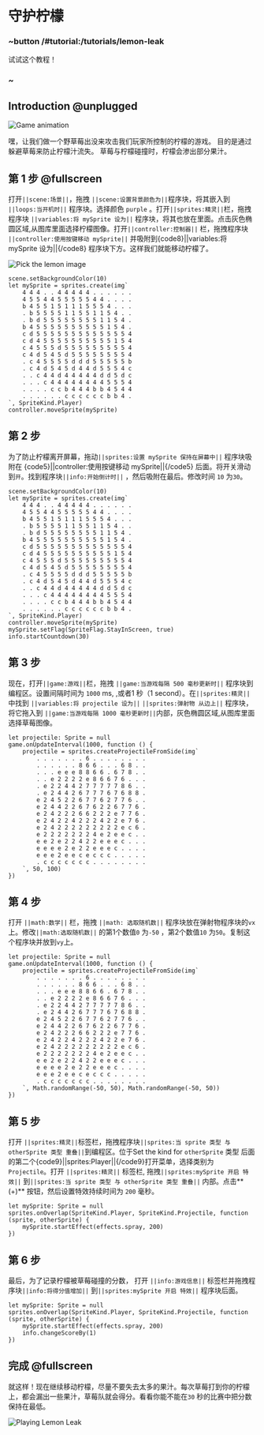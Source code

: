 # 守护柠檬

### ~button /#tutorial:/tutorials/lemon-leak

试试这个教程！

### ~

## Introduction @unplugged

![Game animation](/static/tutorials/lemon-leak.gif)

嘿，让我们做一个野草莓出没来攻击我们玩家所控制的柠檬的游戏。 目的是通过躲避草莓来防止柠檬汁流失。 草莓与柠檬碰撞时，柠檬会渗出部分果汁。

## 第 1 步   @fullscreen

打开`||scene:场景||`，拖拽 `||scene:设置背景颜色为||`程序块，将其嵌入到 `||loops:当开机时||` 程序块。选择颜色 `purple` 。打开`||sprites:精灵||`栏，拖拽程序块  `||variables:将 mySprite 设为||`  程序块，将其也放在里面。点击灰色椭圆区域,从图库里面选择柠檬图像。打开`||controller:控制器||` 栏，拖拽程序块 `||controller:使用按键移动 mySprite||` 并吸附到{code8}||variables:将 mySprite 设为||{/code8}  程序块下方。这样我们就能移动柠檬了。

![Pick the lemon image](/static/tutorials/lemon-leak/pick-a-lemon.gif)

```blocks
scene.setBackgroundColor(10)
let mySprite = sprites.create(img`
    4 4 4 . . 4 4 4 4 4 . . . . . .
    4 5 5 4 4 5 5 5 5 5 4 4 . . . .
    b 4 5 5 1 5 1 1 1 5 5 5 4 . . .
    . b 5 5 5 5 1 1 5 5 1 1 5 4 . .
    . b d 5 5 5 5 5 5 5 5 1 1 5 4 .
    b 4 5 5 5 5 5 5 5 5 5 5 1 5 4 .
    c d 5 5 5 5 5 5 5 5 5 5 5 5 5 4
    c d 4 5 5 5 5 5 5 5 5 5 5 1 5 4
    c 4 5 5 5 d 5 5 5 5 5 5 5 5 5 4
    c 4 d 5 4 5 d 5 5 5 5 5 5 5 5 4
    . c 4 5 5 5 5 d d d 5 5 5 5 5 b
    . c 4 d 5 4 5 d 4 4 d 5 5 5 4 c
    . . c 4 4 d 4 4 4 4 4 d d 5 d c
    . . . c 4 4 4 4 4 4 4 4 5 5 5 4
    . . . . c c b 4 4 4 b b 4 5 4 4
    . . . . . . c c c c c c b b 4 .
`, SpriteKind.Player)
controller.moveSprite(mySprite)
```

## 第 2 步

为了防止柠檬离开屏幕，拖动`||sprites:设置 mySprite 保持在屏幕中||` 程序块吸附在 {code5}||controller:使用按键移动 mySprite||{/code5} 后面。将开关滑动到`开`。找到程序块`||info:开始倒计时||` ，然后吸附在最后。修改时间 `10` 为`30`。

```blocks
scene.setBackgroundColor(10)
let mySprite = sprites.create(img`
    4 4 4 . . 4 4 4 4 4 . . . . . .
    4 5 5 4 4 5 5 5 5 5 4 4 . . . .
    b 4 5 5 1 5 1 1 1 5 5 5 4 . . .
    . b 5 5 5 5 1 1 5 5 1 1 5 4 . .
    . b d 5 5 5 5 5 5 5 5 1 1 5 4 .
    b 4 5 5 5 5 5 5 5 5 5 5 1 5 4 .
    c d 5 5 5 5 5 5 5 5 5 5 5 5 5 4
    c d 4 5 5 5 5 5 5 5 5 5 5 1 5 4
    c 4 5 5 5 d 5 5 5 5 5 5 5 5 5 4
    c 4 d 5 4 5 d 5 5 5 5 5 5 5 5 4
    . c 4 5 5 5 5 d d d 5 5 5 5 5 b
    . c 4 d 5 4 5 d 4 4 d 5 5 5 4 c
    . . c 4 4 d 4 4 4 4 4 d d 5 d c
    . . . c 4 4 4 4 4 4 4 4 5 5 5 4
    . . . . c c b 4 4 4 b b 4 5 4 4
    . . . . . . c c c c c c b b 4 .
`, SpriteKind.Player)
controller.moveSprite(mySprite)
mySprite.setFlag(SpriteFlag.StayInScreen, true)
info.startCountdown(30)
```

## 第 3 步

现在，打开`||game:游戏||`栏，拖拽 `||game:当游戏每隔 500 毫秒更新时||` 程序块到编程区。设置间隔时间为 `1000` ms, ,或者1 秒（1 second）。在`||sprites:精灵||`中找到 `||variables:将 projectile 设为||` `||sprites:弹射物 从边上||` 程序块，将它拖入到 `||game:当游戏每隔 1000 毫秒更新时||`内部，灰色椭圆区域,从图库里面选择草莓图像。

```blocks
let projectile: Sprite = null
game.onUpdateInterval(1000, function () {
    projectile = sprites.createProjectileFromSide(img`
        . . . . . . . 6 . . . . . . . .
        . . . . . . 8 6 6 . . . 6 8 . .
        . . . e e e 8 8 6 6 . 6 7 8 . .
        . . e 2 2 2 2 e 8 6 6 7 6 . . .
        . e 2 2 4 4 2 7 7 7 7 7 8 6 . .
        . e 2 4 4 2 6 7 7 7 6 7 6 8 8 .
        e 2 4 5 2 2 6 7 7 6 2 7 7 6 . .
        e 2 4 4 2 2 6 7 6 2 2 6 7 7 6 .
        e 2 4 2 2 2 6 6 2 2 2 e 7 7 6 .
        e 2 4 2 2 4 2 2 2 4 2 2 e 7 6 .
        e 2 4 2 2 2 2 2 2 2 2 2 e c 6 .
        e 2 2 2 2 2 2 2 4 e 2 e e c . .
        e e 2 e 2 2 4 2 2 e e e c . . .
        e e e e 2 e 2 2 e e e c . . . .
        e e e 2 e e c e c c c . . . . .
        . c c c c c c c . . . . . . . .
    `, 50, 100)
})
```

## 第 4 步

打开 `||math:数学||` 栏，拖拽 `||math: 选取随机数||` 程序块放在弹射物程序块的`vx` 上。修改`||math:选取随机数||` 的第1个数值`0` 为`-50` ，第2个数值`10` 为`50`。复制这个程序块并放到`vy`上。

```blocks
let projectile: Sprite = null
game.onUpdateInterval(1000, function () {
    projectile = sprites.createProjectileFromSide(img`
        . . . . . . . 6 . . . . . . . .
        . . . . . . 8 6 6 . . . 6 8 . .
        . . . e e e 8 8 6 6 . 6 7 8 . .
        . . e 2 2 2 2 e 8 6 6 7 6 . . .
        . e 2 2 4 4 2 7 7 7 7 7 8 6 . .
        . e 2 4 4 2 6 7 7 7 6 7 6 8 8 .
        e 2 4 5 2 2 6 7 7 6 2 7 7 6 . .
        e 2 4 4 2 2 6 7 6 2 2 6 7 7 6 .
        e 2 4 2 2 2 6 6 2 2 2 e 7 7 6 .
        e 2 4 2 2 4 2 2 2 4 2 2 e 7 6 .
        e 2 4 2 2 2 2 2 2 2 2 2 e c 6 .
        e 2 2 2 2 2 2 2 4 e 2 e e c . .
        e e 2 e 2 2 4 2 2 e e e c . . .
        e e e e 2 e 2 2 e e e c . . . .
        e e e 2 e e c e c c c . . . . .
        . c c c c c c c . . . . . . . .
    `, Math.randomRange(-50, 50), Math.randomRange(-50, 50))
})
```

## 第 5 步

打开 `||sprites:精灵||`标签栏，拖拽程序块`||sprites:当 sprite 类型 与 otherSprite 类型 重叠||`到编程区。位于Set the kind for `otherSprite` 类型 后面的第二个{code9}||sprites:Player||{/code9}打开菜单，选择类别为 `Projectile`。打开 `||sprites:精灵||` 标签栏, 拖拽`||sprites:mySprite 开启 特效||` 到`||sprites:当 sprite 类型 与 otherSprite 类型 重叠||` 内部。点击**(+)**  按钮，然后设置特效持续时间为 `200` 毫秒。

```blocks
let mySprite: Sprite = null
sprites.onOverlap(SpriteKind.Player, SpriteKind.Projectile, function (sprite, otherSprite) {
    mySprite.startEffect(effects.spray, 200)
})
```

## 第 6 步

最后，为了记录柠檬被草莓碰撞的分数， 打开 `||info:游戏信息||` 标签栏并拖拽程序块`||info:将得分值增加||` 到`||sprites:mySprite 开启 特效||` 程序块后面。

```blocks
let mySprite: Sprite = null
sprites.onOverlap(SpriteKind.Player, SpriteKind.Projectile, function (sprite, otherSprite) {
    mySprite.startEffect(effects.spray, 200)
    info.changeScoreBy(1)
})
```

## 完成 @fullscreen

就这样！现在继续移动柠檬，尽量不要失去太多的果汁。每次草莓打到你的柠檬上，都会漏出一些果汁，草莓队就会得分。看看你能不能在`30` 秒的比赛中把分数保持在最低。

![Playing Lemon Leak](/static/tutorials/lemon-leak/play-lemon-leak.jpg)
